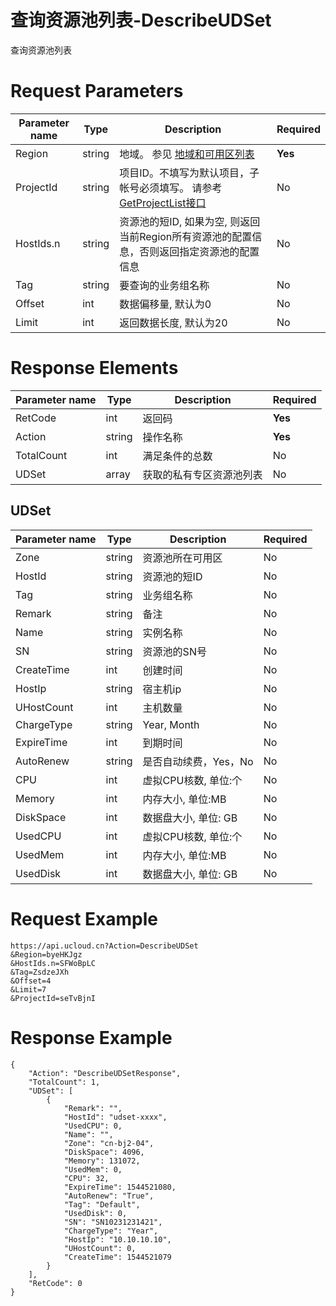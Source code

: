 # 查询资源池列表-DescribeUDSet

查询资源池列表

# Request Parameters
|Parameter name|Type|Description|Required|
|---|---|---|---|
|Region|string|地域。 参见 [地域和可用区列表](../summary/regionlist.html)|**Yes**|
|ProjectId|string|项目ID。不填写为默认项目，子帐号必须填写。 请参考[GetProjectList接口](../summary/get_project_list.html)|No|
|HostIds.n|string|资源池的短ID, 如果为空, 则返回当前Region所有资源池的配置信息，否则返回指定资源池的配置信息|No|
|Tag|string|要查询的业务组名称|No|
|Offset|int|数据偏移量, 默认为0|No|
|Limit|int|返回数据长度, 默认为20|No|

# Response Elements
|Parameter name|Type|Description|Required|
|---|---|---|---|
|RetCode|int|返回码|**Yes**|
|Action|string|操作名称|**Yes**|
|TotalCount|int|满足条件的总数|No|
|UDSet|array|获取的私有专区资源池列表|No|

## UDSet
|Parameter name|Type|Description|Required|
|---|---|---|---|
|Zone|string|资源池所在可用区|No|
|HostId|string|资源池的短ID|No|
|Tag|string|业务组名称|No|
|Remark|string|备注|No|
|Name|string|实例名称|No|
|SN|string|资源池的SN号|No|
|CreateTime|int|创建时间|No|
|HostIp|string|宿主机ip|No|
|UHostCount|int|主机数量|No|
|ChargeType|string|Year, Month|No|
|ExpireTime|int|到期时间|No|
|AutoRenew|string|是否自动续费，Yes，No|No|
|CPU|int|虚拟CPU核数, 单位:个|No|
|Memory|int|内存大小, 单位:MB|No|
|DiskSpace|int|数据盘大小, 单位: GB|No|
|UsedCPU|int|虚拟CPU核数, 单位:个|No|
|UsedMem|int|内存大小, 单位:MB|No|
|UsedDisk|int|数据盘大小, 单位: GB|No|

# Request Example
```
https://api.ucloud.cn?Action=DescribeUDSet
&Region=byeHKJgz
&HostIds.n=SFWoBpLC
&Tag=ZsdzeJXh
&Offset=4
&Limit=7
&ProjectId=seTvBjnI
```

# Response Example
```
{
    "Action": "DescribeUDSetResponse", 
    "TotalCount": 1, 
    "UDSet": [
        {
            "Remark": "", 
            "HostId": "udset-xxxx", 
            "UsedCPU": 0, 
            "Name": "", 
            "Zone": "cn-bj2-04", 
            "DiskSpace": 4096, 
            "Memory": 131072, 
            "UsedMem": 0, 
            "CPU": 32, 
            "ExpireTime": 1544521080, 
            "AutoRenew": "True", 
            "Tag": "Default", 
            "UsedDisk": 0, 
            "SN": "SN10231231421", 
            "ChargeType": "Year", 
            "HostIp": "10.10.10.10", 
            "UHostCount": 0, 
            "CreateTime": 1544521079
        }
    ], 
    "RetCode": 0
}
```

